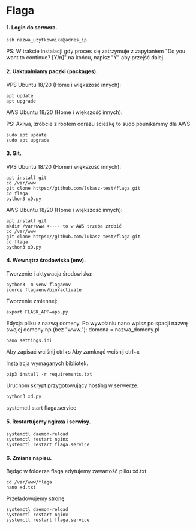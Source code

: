 # Flaga

#### 1. Login do serwera.

```
ssh nazwa_uzytkownika@adres_ip
```


PS: W trakcie instalacji gdy proces się zatrzymuje z zapytaniem "Do you want to continue? [Y/n]" na końcu, napisz "Y" aby przejść dalej.


#### 2. Uaktualniamy paczki (packages).

VPS Ubuntu 18/20 (Home i większość innych):
```
apt update
apt upgrade
```
AWS Ubuntu 18/20 (Home i większość innych):

PS: Akiwa, zróbcie z rootem odrazu ścieżkę to sudo pounikammy dla AWS 

```
sudo apt update
sudo apt upgrade
```

#### 3. Git.

VPS Ubuntu 18/20 (Home i większość innych):
```
apt install git
cd /var/www
git clone https://github.com/lukasz-test/flaga.git
cd flaga
python3 xD.py
```

AWS Ubuntu 18/20 (Home i większość innych):
```
apt install git
mkdir /var/www <---- to w AWS trzeba zrobić
cd /var/www
git clone https://github.com/lukasz-test/flaga.git
cd flaga
python3 xD.py
```


#### 4. Wewnątrz środowiska (env).

Tworzenie i aktywacja środowiska:
```
python3 -m venv flagaenv
source flagaenv/bin/activate
```

Tworzenie zmiennej:
```
export FLASK_APP=app.py
```

Edycja pliku z nazwą domeny. Po wywołaniu nano wpisz po spacji nazwę swojej domeny np (bez "www."): 
domena = nazwa_domeny.pl
```
nano settings.ini
```
Aby zapisać wciśnij ctrl+s
Aby zamknąć wciśnij ctrl+x


Instalacja wymaganych bibliotek.
```
pip3 install -r requirements.txt
```

Uruchom skrypt przygotowujący hosting w serwerze.
```
python3 xd.py
```

systemctl start flaga.service

#### 5. Restartujemy nginxa i serwisy.

```
systemctl daemon-reload
systemctl restart nginx
systemctl restart flaga.service
```


#### 6. Zmiana napisu.

Będąc w folderze flaga edytujemy zawartość pliku xd.txt.
```
cd /var/www/flaga
nano xd.txt
```

Przeładowujemy stronę.
```
systemctl daemon-reload
systemctl restart nginx
systemctl restart flaga.service
```



